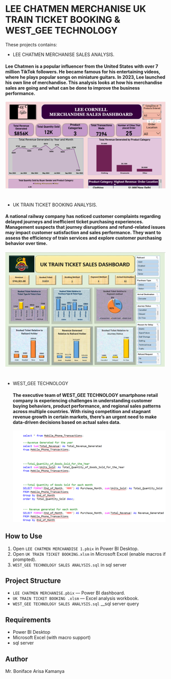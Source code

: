 # LEE CHATMEN MERCHANISE  UK TRAIN TICKET BOOKING & WEST_GEE TECHNOLOGY

These projects contains:
  
  - LEE CHATMEN MERCHANISE SALES ANALYSIS.
#### Lee Chatmen is a popular influencer from the United States with over 7 million TikTok followers. He became famous for his entertaining videos, where he plays popular songs on miniature guitars. In 2023, Lee launched his own line of merchandise. This analysis looks at how his merchandise sales are going and what can be done to improve the business performance.
![alt text](<POWER BI DASHBOARD PIX-1.png>)
#
#





-  UK TRAIN TICKET BOOKING ANALYSIS.
#### A national railway company has noticed customer complaints regarding delayed journeys and inefficient ticket purchasing experiences. Management suspects that journey disruptions and refund-related issues may impact customer satisfaction and sales performance. They want to assess the efficiency of train services and explore customer purchasing behavior over time.
![alt text](<Uk train ticket sales dashboard pix-1.png>)
#
#
- WEST_GEE TECHNOLOGY
  #### The executive team of WEST_GEE TECHNOLOGY smartphone retail company is experiencing challenges in understanding customer buying behaviors, product performance, and regional sales patterns across multiple countries. With rising competition and stagnant revenue growth in certain markets, there’s an urgent need to make data-driven decisions based on actual sales data.
  ![alt text](<WEST_GEE sql queries.png>)


## How to Use

1. Open `LEE CHATMEN MERCHANDISE 1.pbix` in Power BI Desktop.
2. Open `UK TRAIN TICKET BOOKING.xlsm` in Microsoft Excel (enable macros if prompted).
3. `WEST_GEE TECHNOLOGY SALES ANALYSIS.sql` in sql server

## Project Structure

- `LEE CHATMEN MERCHANISE.pbix` — Power BI dashboard.
- `UK TRAIN TICKET BOOKING
.xlsm` — Excel analysis workbook.
- `WEST_GEE TECHNOLOGY SALES ANALYSIS.sql` __sql server query

## Requirements

- Power BI Desktop
- Microsoft Excel (with macro support)
- sql server

## Author

Mr. Boniface Arisa Kamanya
